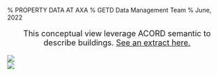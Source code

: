 % PROPERTY DATA AT AXA
% GETD Data Management Team
% June, 2022


<div class="alert alert-info" role="alert" style="font-size: 18px">
<p style="text-align:center">
This conceptual view leverage ACORD semantic to describe buildings. <a href="vp-report/index.html" target="_blank">See an extract here.</a></p>
</div>

<div class="center-block">
<img src="media/model-illustration/Property-data-domain-illustrated.svg" class="img-responsive center-block" />
</div>

<div class="center-block">
<img src="media/model-illustration/Property-data-domain.svg" class="img-responsive center-block" />
</div>